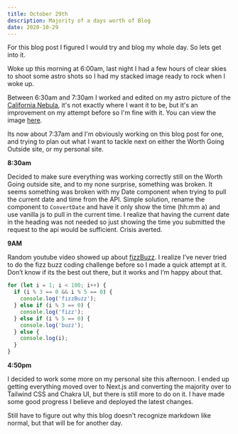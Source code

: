 ```yaml
---
title: October 29th
description: Majority of a days worth of Blog
date: 2020-10-29
---
```


For this blog post I figured I would try and blog my whole day. So lets get into it.

Woke up this morning at 6:00am, last night I had a few hours of clear skies to shoot some astro shots so I had my stacked image ready to rock when I woke up.

Between 6:30am and 7:30am I worked and edited on my astro picture of the [California Nebula](https://en.wikipedia.org/wiki/California_Nebula), it's not exactly where I want it to be, but it's an improvement on my attempt before so I'm fine with it. You can view the image [here](https://www.flickr.com/photos/joegallegosphotography/50543135728/in/dateposted/).

Its now about 7:37am and I'm obviously working on this blog post for one, and trying to plan out what I want to tackle next on either the Worth Going Outside site, or my personal site.

**8:30am**

Decided to make sure everything was working correctly still on the Worth Going outside site, and to my none surprise, something was broken. It seems something was broken with my Date component when trying to pull the current date and time from the API. Simple solution, rename the component to `ConvertDate` and have it only show the time (hh:mm a) and use vanilla js to pull in the current time. I realize that having the current date in the heading was not needed so just showing the time you submitted the request to the api would be sufficient. Crisis averted.

**9AM**

Random youtube video showed up about [fizzBuzz](https://en.wikipedia.org/wiki/Fizz_buzz). I realize I’ve never tried to do the fizz buzz coding challenge before so I made a quick attempt at it. Don’t know if its the best out there, but it works and I’m happy about that.

```jsx
for (let i = 1; i < 100; i++) {
  if (i % 3 == 0 && i % 5 == 0) {
    console.log('fizzBuzz');
  } else if (i % 3 == 0) {
    console.log('fizz');
  } else if (i % 5 == 0) {
    console.log('buzz');
  } else {
    console.log(i);
  }
}
```

**4:50pm**

I decided to work some more on my personal site this afternoon. I ended up getting everything moved over to Next.js and converting the majority over to Tailwind CSS and Chakra UI, but there is still more to do on it. I have made some good progress I believe and deployed the latest changes.

Still have to figure out why this blog doesn't recognize markdown like normal, but that will be for another day.
